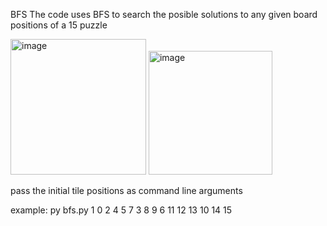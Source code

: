 BFS
The code uses BFS to search the posible solutions to any given board positions of a 15 puzzle

<img width="217" alt="image" src="https://user-images.githubusercontent.com/25766765/184274633-9df60ce5-f83b-40bf-b517-738713fe71d7.png">

<img width="198" alt="image" src="https://user-images.githubusercontent.com/25766765/184274652-d0c9d5ad-7236-42b2-a4b9-26bc942732eb.png">


pass the initial tile positions as command line arguments

example: py bfs.py 1 0 2 4 5 7 3 8 9 6 11 12 13 10 14 15
